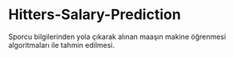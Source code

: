 # Hitters-Salary-Prediction
Sporcu bilgilerinden yola çıkarak alınan maaşın makine öğrenmesi algoritmaları ile tahmin edilmesi.
